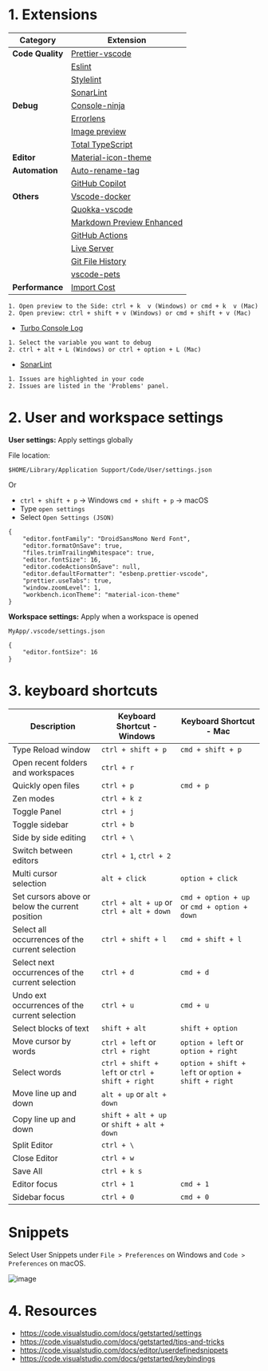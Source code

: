 # 1. Extensions

| Category         | Extension                                                                                                            |
| ---------------- | -------------------------------------------------------------------------------------------------------------------- |
| **Code Quality** | [Prettier-vscode](https://marketplace.visualstudio.com/items?itemName=esbenp.prettier-vscode)                        |
|                  | [Eslint](https://marketplace.visualstudio.com/items?itemName=dbaeumer.vscode-eslint)                                 |
|                  | [Stylelint](https://marketplace.visualstudio.com/items?itemName=stylelint.vscode-stylelint)                          |
|                  | [SonarLint](https://marketplace.visualstudio.com/items?itemName=SonarSource.sonarlint-vscode)                        |
| **Debug**        | [Console-ninja](https://marketplace.visualstudio.com/items?itemName=WallabyJs.console-ninja)                         |
|                  | [Errorlens](https://marketplace.visualstudio.com/items?itemName=usernamehw.errorlens)                                |
|                  | [Image preview](https://marketplace.visualstudio.com/items?itemName=kisstkondoros.vscode-gutter-preview)             |
|                  | [Total TypeScript](https://marketplace.visualstudio.com/items?itemName=mattpocock.ts-error-translator)               |
| **Editor**       | [Material-icon-theme](https://marketplace.visualstudio.com/items?itemName=PKief.material-icon-theme)                 |
| **Automation**   | [Auto-rename-tag](https://marketplace.visualstudio.com/items?itemName=formulahendry.auto-rename-tag)                 |
|                  | [GitHub Copilot](https://marketplace.visualstudio.com/items?itemName=GitHub.copilot)                                 |
| **Others**       | [Vscode-docker](https://marketplace.visualstudio.com/items?itemName=ms-azuretools.vscode-docker)                     |
|                  | [Quokka-vscode](https://marketplace.visualstudio.com/items?itemName=WallabyJs.quokka-vscode)                         |
|                  | [Markdown Preview Enhanced](https://marketplace.visualstudio.com/items?itemName=shd101wyy.markdown-preview-enhanced) |
|                  | [GitHub Actions](https://marketplace.visualstudio.com/items?itemName=github.vscode-github-actions)                   |
|                  | [Live Server](https://marketplace.visualstudio.com/items?itemName=ritwickdey.LiveServer)                             |
|                  | [Git File History](https://marketplace.visualstudio.com/items?itemName=pomber.git-file-history)                      |
|                  | [vscode-pets](https://marketplace.visualstudio.com/items?itemName=tonybaloney.vscode-pets)                           |
| **Performance**  | [Import Cost](https://marketplace.visualstudio.com/items?itemName=wix.vscode-import-cost)                            |

```
1. Open preview to the Side: ctrl + k  v (Windows) or cmd + k  v (Mac)
2. Open preview: ctrl + shift + v (Windows) or cmd + shift + v (Mac)
```
- [Turbo Console Log](https://marketplace.visualstudio.com/items?itemName=ChakrounAnas.turbo-console-log)
```
1. Select the variable you want to debug
2. ctrl + alt + L (Windows) or ctrl + option + L (Mac)
 ```
 - [SonarLint](https://marketplace.visualstudio.com/items?itemName=SonarSource.sonarlint-vscode)
 ```
 1. Issues are highlighted in your code
 2. Issues are listed in the 'Problems' panel.
 ```

# 2. User and workspace settings

<b>User settings:</b> Apply settings globally

File location:

`$HOME/Library/Application Support/Code/User/settings.json`

Or 
- `ctrl + shift + p` -> Windows `cmd + shift + p` -> macOS
- Type `open settings`
- Select `Open Settings (JSON)`

```
{
	"editor.fontFamily": "DroidSansMono Nerd Font",
	"editor.formatOnSave": true,
	"files.trimTrailingWhitespace": true,
	"editor.fontSize": 16,
	"editor.codeActionsOnSave": null,
	"editor.defaultFormatter": "esbenp.prettier-vscode",
	"prettier.useTabs": true,
	"window.zoomLevel": 1,
	"workbench.iconTheme": "material-icon-theme"
}
```

<b>Workspace settings:</b> Apply when a workspace is opened

`MyApp/.vscode/settings.json`

```
{
	"editor.fontSize": 16
}
```

# 3. keyboard shortcuts
| Description                                      | Keyboard Shortcut - Windows                    | Keyboard Shortcut - Mac                            |
| ------------------------------------------------ | ---------------------------------------------- | -------------------------------------------------- |
| Type Reload window                               | `ctrl + shift + p`                             | `cmd + shift + p`                                  |
| Open recent folders and workspaces               | `ctrl + r`                                     |                                                    |
| Quickly open files                               | `ctrl + p`                                     | `cmd + p`                                          |
| Zen modes                                        | `ctrl + k z`                                   |                                                    |
| Toggle Panel                                     | `ctrl + j`                                     |                                                    |
| Toggle sidebar                                   | `ctrl + b`                                     |                                                    |
| Side by side editing                             | `ctrl + \`                                     |                                                    |
| Switch between editors                           | `ctrl + 1`, `ctrl + 2`                         |                                                    |
| Multi cursor selection                           | `alt + click`                                  | `option + click`                                   |
| Set cursors above or below the current position  | `ctrl + alt + up` or `ctrl + alt + down`       | `cmd + option + up` or `cmd + option + down`       |
| Select all occurrences of the current selection  | `ctrl + shift + l`                             | `cmd + shift + l`                                  |
| Select next occurrences of the current selection | `ctrl + d`                                     | `cmd + d`                                          |
| Undo ext occurrences of the current selection    | `ctrl + u`                                     | `cmd + u`                                          |
| Select blocks of text                            | `shift + alt`                                  | `shift + option`                                   |
| Move cursor by words                             | `ctrl + left` or `ctrl + right`                | `option + left` or `option + right`                |
| Select words                                     | `ctrl + shift + left` or `ctrl + shift + right`| `option + shift + left` or `option + shift + right`|
| Move line up and down                            | `alt + up` or `alt + down`                     |                                                    |
| Copy line up and down                            | `shift + alt + up` or `shift + alt + down`     |                                                    |
| Split Editor                                     | `ctrl + \`                                     |                                                    |
| Close Editor                                     | `ctrl + w`                                     |                                                    |
| Save All                                         | `ctrl + k s`                                   |                                                    |
| Editor focus                                     | `ctrl + 1`                                     | `cmd + 1`                                          |
| Sidebar focus                                    | `ctrl + 0`                                     | `cmd + 0`                                          |


# Snippets

Select User Snippets under `File > Preferences` on Windows and `Code > Preferences` on macOS.

![image](https://user-images.githubusercontent.com/1612112/186821015-15f96630-7b2f-49d7-9d56-8db9fba13931.png)


# 4. Resources
- https://code.visualstudio.com/docs/getstarted/settings
- https://code.visualstudio.com/docs/getstarted/tips-and-tricks
- https://code.visualstudio.com/docs/editor/userdefinedsnippets
- https://code.visualstudio.com/docs/getstarted/keybindings
